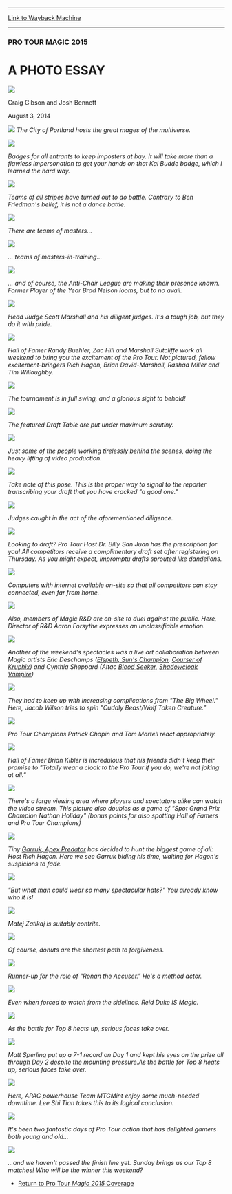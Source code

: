 
---
[Link to Wayback Machine](https://web.archive.org/web/20141202014103/http://magic.wizards.com/en/events/coverage/ptm15/photoessay)

[_metadata_:description]:- "The City of Portland hosts the great mages of the multiverse.  Badges for all entrants to keep imposters at bay. It will take more than a flawless impersonation to get your hands on that Kai Budde badge, which I learned the hard way."
[_metadata_:generator]:- "Drupal 7 (http://drupal.org)"
[_metadata_:node]:- "256896"
[_metadata_:publish_date]:- "2014-08-03"
[_metadata_:source]:- "div-main"
[_metadata_:title]:- "A PHOTO ESSAY"
[_metadata_:wayback_capture_timestamp]:- "2014-12-02 01:41:03"
[_metadata_:wayback_raw_url]:- "https://web.archive.org/web/20141202014103id_/http://magic.wizards.com/en/events/coverage/ptm15/photoessay"
[_metadata_:wayback_url]:- "http://magic.wizards.com/en/events/coverage/ptm15/photoessay"
---





### PRO TOUR MAGIC 2015


A PHOTO ESSAY
=============



![](https://media.magic.wizards.com/styles/auth_small/public/images/person/080314_1954.jpg)

Craig Gibson and Josh Bennett




August 3, 2014
 










![](https://media.wizards.com/2014/events/ptm15/PTM15pe-01.jpg)
*The City of Portland hosts the great mages of the multiverse.*

![](https://media.wizards.com/2014/events/ptm15/PTM15pe-02.jpg)

*Badges for all entrants to keep imposters at bay. It will take more than a flawless impersonation to get your hands on that Kai Budde badge, which I learned the hard way.*

![](https://media.wizards.com/2014/events/ptm15/PTM15pe-03.jpg)

*Teams of all stripes have turned out to do battle. Contrary to Ben Friedman's belief, it is not a dance battle.*

![](https://media.wizards.com/2014/events/ptm15/PTM15pe-04.jpg)

*There are teams of masters...*

![](https://media.wizards.com/2014/events/ptm15/PTM15pe-05.jpg)

*... teams of masters-in-training...*

![](https://media.wizards.com/2014/events/ptm15/PTM15pe-06.jpg)

*... and of course, the Anti-Chair League are making their presence known. Former Player of the Year Brad Nelson looms, but to no avail.*

![](https://media.wizards.com/2014/events/ptm15/PTM15pe-07.jpg)

*Head Judge Scott Marshall and his diligent judges. It's a tough job, but they do it with pride.*

![](https://media.wizards.com/2014/events/ptm15/PTM15pe-08.jpg)

*Hall of Famer Randy Buehler, Zac Hill and Marshall Sutcliffe work all weekend to bring you the excitement of the Pro Tour. Not pictured, fellow excitement-bringers Rich Hagon, Brian David-Marshall, Rashad Miller and Tim Willoughby.*

![](https://media.wizards.com/2014/events/ptm15/PTM15pe-09.jpg)

*The tournament is in full swing, and a glorious sight to behold!*

![](https://media.wizards.com/2014/events/ptm15/PTM15pe-10.jpg)

*The featured Draft Table are put under maximum scrutiny.*

![](https://media.wizards.com/2014/events/ptm15/PTM15pe-11.jpg)

*Just some of the people working tirelessly behind the scenes, doing the heavy lifting of video production.*

![](https://media.wizards.com/2014/events/ptm15/PTM15pe-12.jpg)

*Take note of this pose. This is the proper way to signal to the reporter transcribing your draft that you have cracked "a good one."*

![](https://media.wizards.com/2014/events/ptm15/PTM15pe-13.jpg)

*Judges caught in the act of the aforementioned diligence.*

![](https://media.wizards.com/2014/events/ptm15/PTM15pe-14.jpg)

*Looking to draft? Pro Tour Host Dr. Billy San Juan has the prescription for you! All competitors receive a complimentary draft set after registering on Thursday. As you might expect, impromptu drafts sprouted like dandelions.*

![](https://media.wizards.com/2014/events/ptm15/PTM15pe-15.jpg)

*Computers with internet available on-site so that all competitors can stay connected, even far from home.*

![](https://media.wizards.com/2014/events/ptm15/PTM15pe-16.jpg)

*Also, members of *Magic* R&D are on-site to duel against the public. Here, Director of R&D Aaron Forsythe expresses an unclassifiable emotion.* 

![](https://media.wizards.com/2014/events/ptm15/PTM15pe-17.jpg)

*Another of the weekend's spectacles was a live art collaboration between *Magic* artists Eric Deschamps ([Elspeth, Sun's Champion](http://gatherer.wizards.com/Pages/Card/Details.aspx?name=Elspeth%2C+Sun%27s+Champion), [Courser of Kruphix](http://gatherer.wizards.com/Pages/Card/Details.aspx?name=Courser+of+Kruphix)) and Cynthia Sheppard (Altac [Blood Seeker](http://gatherer.wizards.com/Pages/Card/Details.aspx?name=Blood+Seeker), [Shadowcloak Vampire](http://gatherer.wizards.com/Pages/Card/Details.aspx?name=Shadowcloak+Vampire))* 

![](https://media.wizards.com/2014/events/ptm15/PTM15pe-18.jpg)

*They had to keep up with increasing complications from "The Big Wheel." Here, Jacob Wilson tries to spin "Cuddly Beast/Wolf Token Creature."* 

![](https://media.wizards.com/2014/events/ptm15/PTM15pe-19.jpg)

*Pro Tour Champions Patrick Chapin and Tom Martell react appropriately.* 

![](https://media.wizards.com/2014/events/ptm15/PTM15pe-20.jpg)

*Hall of Famer Brian Kibler is incredulous that his friends didn't keep their promise to "Totally wear a cloak to the Pro Tour if you do, we're not joking at all."* 

![](https://media.wizards.com/2014/events/ptm15/PTM15pe-21.jpg)

*There's a large viewing area where players and spectators alike can watch the video stream. This picture also doubles as a game of "Spot Grand Prix Champion Nathan Holiday" (bonus points for also spotting Hall of Famers and Pro Tour Champions)* 

![](https://media.wizards.com/2014/events/ptm15/PTM15pe-22.jpg)

*Tiny [Garruk, Apex Predator](http://gatherer.wizards.com/Pages/Card/Details.aspx?name=Garruk%2C+Apex+Predator) has decided to hunt the biggest game of all: Host Rich Hagon. Here we see Garruk biding his time, waiting for Hagon's suspicions to fade.* 

![](https://media.wizards.com/2014/events/ptm15/PTM15pe-23.jpg)

*"But what man could wear so many spectacular hats?" You already know who it is!* 

![](https://media.wizards.com/2014/events/ptm15/PTM15pe-24.jpg)

*Matej Zatlkaj is suitably contrite.* 

![](https://media.wizards.com/2014/events/ptm15/PTM15pe-25.jpg)

*Of course, donuts are the shortest path to forgiveness.* 

![](https://media.wizards.com/2014/events/ptm15/PTM15pe-26.jpg)

*Runner-up for the role of "Ronan the Accuser." He's a method actor.* 

![](https://media.wizards.com/2014/events/ptm15/PTM15pe-27.jpg)

*Even when forced to watch from the sidelines, Reid Duke IS *Magic*.* 

![](https://media.wizards.com/2014/events/ptm15/PTM15pe-28.jpg)

*As the battle for Top 8 heats up, serious faces take over.* 

![](https://media.wizards.com/2014/events/ptm15/PTM15pe-29.jpg)

*Matt Sperling put up a 7-1 record on Day 1 and kept his eyes on the prize all through Day 2 despite the mounting pressure.As the battle for Top 8 heats up, serious faces take over.* 

![](https://media.wizards.com/2014/events/ptm15/PTM15pe-30.jpg)

*Here, APAC powerhouse Team MTGMint enjoy some much-needed downtime. Lee Shi Tian takes this to its logical conclusion.* 

![](https://media.wizards.com/2014/events/ptm15/PTM15pe-31.jpg)

*It's been two fantastic days of Pro Tour action that has delighted gamers both young and old...* 

![](https://media.wizards.com/2014/events/ptm15/PTM15pe-32.jpg)

*...and we haven't passed the finish line yet. Sunday brings us our Top 8 matches! Who will be the winner this weekend?* 

* [Return to Pro Tour *Magic 2015* Coverage](http://magic.wizards.com/en/events/coverage/ptm15)








 
 




  







